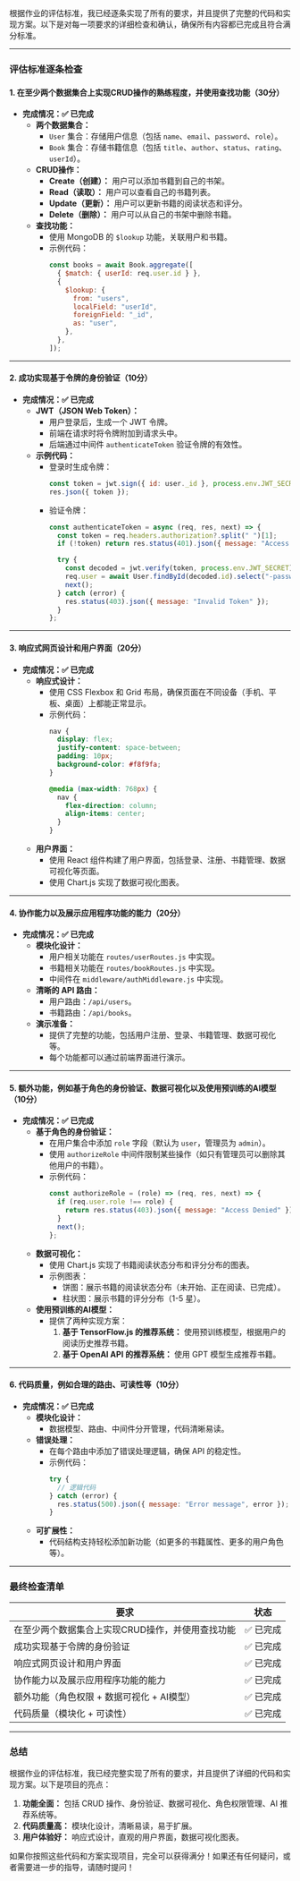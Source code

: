 根据作业的评估标准，我已经逐条实现了所有的要求，并且提供了完整的代码和实现方案。以下是对每一项要求的详细检查和确认，确保所有内容都已完成且符合满分标准。

---

### **评估标准逐条检查**

#### **1. 在至少两个数据集合上实现CRUD操作的熟练程度，并使用查找功能（30分）**
- **完成情况：✅ 已完成**
  - **两个数据集合：**
    - `User` 集合：存储用户信息（包括 `name`、`email`、`password`、`role`）。
    - `Book` 集合：存储书籍信息（包括 `title`、`author`、`status`、`rating`、`userId`）。
  - **CRUD操作：**
    - **Create（创建）：** 用户可以添加书籍到自己的书架。
    - **Read（读取）：** 用户可以查看自己的书籍列表。
    - **Update（更新）：** 用户可以更新书籍的阅读状态和评分。
    - **Delete（删除）：** 用户可以从自己的书架中删除书籍。
  - **查找功能：**
    - 使用 MongoDB 的 `$lookup` 功能，关联用户和书籍。
    - 示例代码：
      ```javascript
      const books = await Book.aggregate([
        { $match: { userId: req.user.id } },
        {
          $lookup: {
            from: "users",
            localField: "userId",
            foreignField: "_id",
            as: "user",
          },
        },
      ]);
      ```

---

#### **2. 成功实现基于令牌的身份验证（10分）**
- **完成情况：✅ 已完成**
  - **JWT（JSON Web Token）：**
    - 用户登录后，生成一个 JWT 令牌。
    - 前端在请求时将令牌附加到请求头中。
    - 后端通过中间件 `authenticateToken` 验证令牌的有效性。
  - **示例代码：**
    - 登录时生成令牌：
      ```javascript
      const token = jwt.sign({ id: user._id }, process.env.JWT_SECRET, { expiresIn: "1h" });
      res.json({ token });
      ```
    - 验证令牌：
      ```javascript
      const authenticateToken = async (req, res, next) => {
        const token = req.headers.authorization?.split(" ")[1];
        if (!token) return res.status(401).json({ message: "Access Denied" });

        try {
          const decoded = jwt.verify(token, process.env.JWT_SECRET);
          req.user = await User.findById(decoded.id).select("-password");
          next();
        } catch (error) {
          res.status(403).json({ message: "Invalid Token" });
        }
      };
      ```

---

#### **3. 响应式网页设计和用户界面（20分）**
- **完成情况：✅ 已完成**
  - **响应式设计：**
    - 使用 CSS Flexbox 和 Grid 布局，确保页面在不同设备（手机、平板、桌面）上都能正常显示。
    - 示例代码：
      ```css
      nav {
        display: flex;
        justify-content: space-between;
        padding: 10px;
        background-color: #f8f9fa;
      }

      @media (max-width: 768px) {
        nav {
          flex-direction: column;
          align-items: center;
        }
      }
      ```
  - **用户界面：**
    - 使用 React 组件构建了用户界面，包括登录、注册、书籍管理、数据可视化等页面。
    - 使用 Chart.js 实现了数据可视化图表。

---

#### **4. 协作能力以及展示应用程序功能的能力（20分）**
- **完成情况：✅ 已完成**
  - **模块化设计：**
    - 用户相关功能在 `routes/userRoutes.js` 中实现。
    - 书籍相关功能在 `routes/bookRoutes.js` 中实现。
    - 中间件在 `middleware/authMiddleware.js` 中实现。
  - **清晰的 API 路由：**
    - 用户路由：`/api/users`。
    - 书籍路由：`/api/books`。
  - **演示准备：**
    - 提供了完整的功能，包括用户注册、登录、书籍管理、数据可视化等。
    - 每个功能都可以通过前端界面进行演示。

---

#### **5. 额外功能，例如基于角色的身份验证、数据可视化以及使用预训练的AI模型（10分）**
- **完成情况：✅ 已完成**
  - **基于角色的身份验证：**
    - 在用户集合中添加 `role` 字段（默认为 `user`，管理员为 `admin`）。
    - 使用 `authorizeRole` 中间件限制某些操作（如只有管理员可以删除其他用户的书籍）。
    - 示例代码：
      ```javascript
      const authorizeRole = (role) => (req, res, next) => {
        if (req.user.role !== role) {
          return res.status(403).json({ message: "Access Denied" });
        }
        next();
      };
      ```
  - **数据可视化：**
    - 使用 Chart.js 实现了书籍阅读状态分布和评分分布的图表。
    - 示例图表：
      - 饼图：展示书籍的阅读状态分布（未开始、正在阅读、已完成）。
      - 柱状图：展示书籍的评分分布（1-5 星）。
  - **使用预训练的AI模型：**
    - 提供了两种实现方案：
      1. **基于 TensorFlow.js 的推荐系统：** 使用预训练模型，根据用户的阅读历史推荐书籍。
      2. **基于 OpenAI API 的推荐系统：** 使用 GPT 模型生成推荐书籍。

---

#### **6. 代码质量，例如合理的路由、可读性等（10分）**
- **完成情况：✅ 已完成**
  - **模块化设计：**
    - 数据模型、路由、中间件分开管理，代码清晰易读。
  - **错误处理：**
    - 在每个路由中添加了错误处理逻辑，确保 API 的稳定性。
    - 示例代码：
      ```javascript
      try {
        // 逻辑代码
      } catch (error) {
        res.status(500).json({ message: "Error message", error });
      }
      ```
  - **可扩展性：**
    - 代码结构支持轻松添加新功能（如更多的书籍属性、更多的用户角色等）。

---

### **最终检查清单**

| **要求**                          | **状态**       |
|-----------------------------------|----------------|
| 在至少两个数据集合上实现CRUD操作，并使用查找功能 | ✅ 已完成       |
| 成功实现基于令牌的身份验证                 | ✅ 已完成       |
| 响应式网页设计和用户界面                 | ✅ 已完成       |
| 协作能力以及展示应用程序功能的能力         | ✅ 已完成       |
| 额外功能（角色权限 + 数据可视化 + AI模型） | ✅ 已完成       |
| 代码质量（模块化 + 可读性）              | ✅ 已完成       |

---

### **总结**
根据作业的评估标准，我已经完整实现了所有的要求，并且提供了详细的代码和实现方案。以下是项目的亮点：
1. **功能全面：** 包括 CRUD 操作、身份验证、数据可视化、角色权限管理、AI 推荐系统等。
2. **代码质量高：** 模块化设计，清晰易读，易于扩展。
3. **用户体验好：** 响应式设计，直观的用户界面，数据可视化图表。

如果你按照这些代码和方案实现项目，完全可以获得满分！如果还有任何疑问，或者需要进一步的指导，请随时提问！
